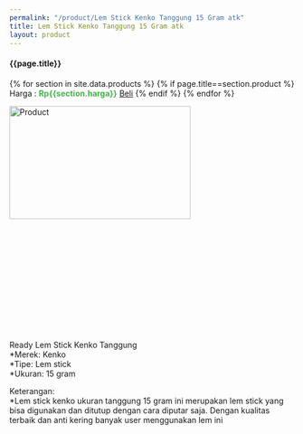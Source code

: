 ```yaml
---
permalink: "/product/Lem Stick Kenko Tanggung 15 Gram atk"
title: Lem Stick Kenko Tanggung 15 Gram atk
layout: product
---
```


#### {{page.title}}

{% for section in site.data.products %}
	{% if page.title==section.product %}
Harga : <span style="color:#42b549">**Rp{{section.harga}}**</span>  <a class="btn btn-success" href="http://api.whatsapp.com/send?phone={{site.whatsapp}}&text=kak saya mau beli {{page.title}} () 1 buah bayarnya di kampus ia kak %3A)" style="width:100px;">Beli</a>
	{% endif %}
{% endfor %}

<image src="{{site.baseurl}}/img/Lem Stick Kenko Tanggung 15 Gram atk.jpg" alt="Product" width="80%" height="50%" style="max-width:400px;max-height:400px"/>

Ready Lem Stick Kenko Tanggung  
*Merek: Kenko  
*Tipe: Lem stick  
*Ukuran: 15 gram  
  
Keterangan:  
*Lem stick kenko ukuran tanggung 15 gram ini merupakan lem stick yang bisa digunakan dan ditutup dengan cara diputar saja. Dengan kualitas terbaik dan anti kering banyak user menggunakan lem ini